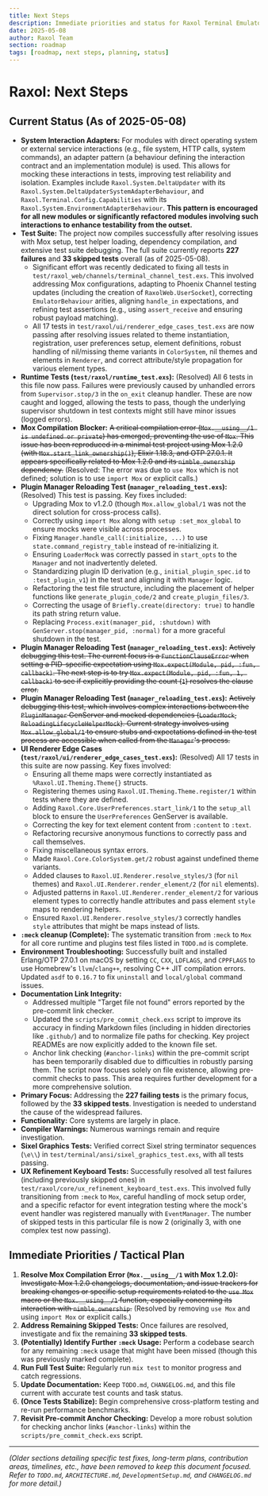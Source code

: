 ```yaml
---
title: Next Steps
description: Immediate priorities and status for Raxol Terminal Emulator development
date: 2025-05-08
author: Raxol Team
section: roadmap
tags: [roadmap, next steps, planning, status]
---
```


# Raxol: Next Steps

## Current Status (As of 2025-05-08)

- **System Interaction Adapters:** For modules with direct operating system or external service interactions (e.g., file system, HTTP calls, system commands), an adapter pattern (a behaviour defining the interaction contract and an implementation module) is used.
  This allows for mocking these interactions in tests, improving test reliability and isolation.
  Examples include `Raxol.System.DeltaUpdater` with its `Raxol.System.DeltaUpdaterSystemAdapterBehaviour`,
  and `Raxol.Terminal.Config.Capabilities` with its `Raxol.System.EnvironmentAdapterBehaviour`.
  **This pattern is encouraged for all new modules or significantly refactored modules involving such interactions to enhance testability from the outset.**
- **Test Suite:** The project now compiles successfully after resolving issues with Mox setup, test helper loading, dependency compilation, and extensive test suite debugging. The full suite currently reports **227 failures** and **33 skipped tests** overall (as of 2025-05-08).
  - Significant effort was recently dedicated to fixing all tests in `test/raxol_web/channels/terminal_channel_test.exs`. This involved addressing Mox configurations, adapting to Phoenix Channel testing updates (including the creation of `RaxolWeb.UserSocket`), correcting `EmulatorBehaviour` arities, aligning `handle_in` expectations, and refining test assertions (e.g., using `assert_receive` and ensuring robust payload matching).
  - All 17 tests in `test/raxol/ui/renderer_edge_cases_test.exs` are now passing after resolving issues related to theme instantiation, registration, user preferences setup, element definitions, robust handling of nil/missing theme variants in `ColorSystem`, nil themes and elements in `Renderer`, and correct attribute/style propagation for various element types.
- **Runtime Tests (`test/raxol/runtime_test.exs`):** (Resolved) All 6 tests in this file now pass. Failures were previously caused by unhandled errors from `Supervisor.stop/3` in the `on_exit` cleanup handler. These are now caught and logged, allowing the tests to pass, though the underlying supervisor shutdown in test contexts might still have minor issues (logged errors).
- **Mox Compilation Blocker:** ~~A critical compilation error (`Mox.__using__/1 is undefined or private`) has emerged, preventing the use of `Mox`. This issue has been reproduced in a minimal test project using Mox 1.2.0 (with `Mox.start_link_ownership()`), Elixir 1.18.3, and OTP 27.0.1. It appears specifically related to Mox 1.2.0 and its `nimble_ownership` dependency.~~ (Resolved: The error was due to `use Mox` which is not defined; solution is to use `import Mox` or explicit calls.)
- **Plugin Manager Reloading Test (`manager_reloading_test.exs`):** (Resolved) This test is passing. Key fixes included:
  - Upgrading Mox to v1.2.0 (though `Mox.allow_global/1` was not the direct solution for cross-process calls).
  - Correctly using `import Mox` along with `setup :set_mox_global` to ensure mocks were visible across processes.
  - Fixing `Manager.handle_call(:initialize, ...)` to use `state.command_registry_table` instead of re-initializing it.
  - Ensuring `LoaderMock` was correctly passed in `start_opts` to the `Manager` and not inadvertently deleted.
  - Standardizing plugin ID derivation (e.g., `initial_plugin_spec.id` to `:test_plugin_v1`) in the test and aligning it with `Manager` logic.
  - Refactoring the test file structure, including the placement of helper functions like `generate_plugin_code/2` and `create_plugin_files/3`.
  - Correcting the usage of `Briefly.create(directory: true)` to handle its path string return value.
  - Replacing `Process.exit(manager_pid, :shutdown)` with `GenServer.stop(manager_pid, :normal)` for a more graceful shutdown in the test.
- **Plugin Manager Reloading Test (`manager_reloading_test.exs`):** ~~Actively debugging this test. The current focus is a `FunctionClauseError` when setting a PID-specific expectation using `Mox.expect(Module, pid, :fun, callback)`. The next step is to try `Mox.expect(Module, pid, :fun, 1, callback)` to see if explicitly providing the count (`1`) resolves the clause error.~~
- **Plugin Manager Reloading Test (`manager_reloading_test.exs`):** ~~Actively debugging this test, which involves complex interactions between the `PluginManager` GenServer and mocked dependencies (`LoaderMock`, `ReloadingLifecycleHelperMock`). Current strategy involves using `Mox.allow_global/1` to ensure stubs and expectations defined in the test process are accessible when called from the `Manager`'s process.~~
- **UI Renderer Edge Cases (`test/raxol/ui/renderer_edge_cases_test.exs`):** (Resolved) All 17 tests in this suite are now passing. Key fixes involved:
  - Ensuring all theme maps were correctly instantiated as `%Raxol.UI.Theming.Theme{}` structs.
  - Registering themes using `Raxol.UI.Theming.Theme.register/1` within tests where they are defined.
  - Adding `Raxol.Core.UserPreferences.start_link/1` to the `setup_all` block to ensure the `UserPreferences` GenServer is available.
  - Correcting the key for text element content from `:content` to `:text`.
  - Refactoring recursive anonymous functions to correctly pass and call themselves.
  - Fixing miscellaneous syntax errors.
  - Made `Raxol.Core.ColorSystem.get/2` robust against undefined theme variants.
  - Added clauses to `Raxol.UI.Renderer.resolve_styles/3` (for `nil` themes) and `Raxol.UI.Renderer.render_element/2` (for `nil` elements).
  - Adjusted patterns in `Raxol.UI.Renderer.render_element/2` for various element types to correctly handle attributes and pass element `style` maps to rendering helpers.
  - Ensured `Raxol.UI.Renderer.resolve_styles/3` correctly handles `style` attributes that might be maps instead of lists.
- **`:meck` cleanup (Complete):** The systematic transition from `:meck` to `Mox` for all core runtime and plugins test files listed in `TODO.md` is complete.
- **Environment Troubleshooting:** Successfully built and installed Erlang/OTP 27.0.1 on macOS by setting `CC`, `CXX`, `LDFLAGS`, and `CPPFLAGS` to use Homebrew's `llvm`/`clang++`, resolving C++ JIT compilation errors. Updated `asdf` to `0.16.7` to fix `uninstall` and `local/global` command issues.
- **Documentation Link Integrity:**
  - Addressed multiple "Target file not found" errors reported by the pre-commit link checker.
  - Updated the `scripts/pre_commit_check.exs` script to improve its accuracy in finding Markdown files (including in hidden directories like `.github/`) and to normalize file paths for checking. Key project READMEs are now explicitly added to the known file set.
  - Anchor link checking (`#anchor-links`) within the pre-commit script has been temporarily disabled due to difficulties in robustly parsing them. The script now focuses solely on file existence, allowing pre-commit checks to pass. This area requires further development for a more comprehensive solution.
- **Primary Focus:** Addressing the **227 failing tests** is the primary focus, followed by the **33 skipped tests**. Investigation is needed to understand the cause of the widespread failures.
- **Functionality:** Core systems are largely in place.
- **Compiler Warnings:** Numerous warnings remain and require investigation.
- **Sixel Graphics Tests:** Verified correct Sixel string terminator sequences (`\e\\`) in `test/terminal/ansi/sixel_graphics_test.exs`, with all tests passing.
- **UX Refinement Keyboard Tests:** Successfully resolved all test failures (including previously skipped ones) in `test/raxol/core/ux_refinement_keyboard_test.exs`. This involved fully transitioning from `:meck` to `Mox`, careful handling of mock setup order, and a specific refactor for event integration testing where the mock's event handler was registered manually with `EventManager`. The number of skipped tests in this particular file is now 2 (originally 3, with one complex test now passing).

## Immediate Priorities / Tactical Plan

1. **Resolve Mox Compilation Error (`Mox.__using__/1` with Mox 1.2.0):** ~~Investigate Mox 1.2.0 changelogs, documentation, and issue trackers for breaking changes or specific setup requirements related to the `use Mox` macro or the `Mox.__using__/1` function, especially concerning its interaction with `nimble_ownership`.~~ (Resolved by removing `use Mox` and using `import Mox` or explicit calls.)
2. **Address Remaining Skipped Tests:** Once failures are resolved, investigate and fix the remaining **33 skipped tests**.
3. **(Potentially) Identify Further `:meck` Usage:** Perform a codebase search for any remaining `:meck` usage that might have been missed (though this was previously marked complete).
4. **Run Full Test Suite:** Regularly run `mix test` to monitor progress and catch regressions.
5. **Update Documentation:** Keep `TODO.md`, `CHANGELOG.md`, and this file current with accurate test counts and task status.
6. **(Once Tests Stabilize):** Begin comprehensive cross-platform testing and re-run performance benchmarks.
7. **Revisit Pre-commit Anchor Checking:** Develop a more robust solution for checking anchor links (`#anchor-links`) within the `scripts/pre_commit_check.exs` script.

---

_(Older sections detailing specific test fixes, long-term plans, contribution areas, timelines, etc., have been removed to keep this document focused. Refer to `TODO.md`, `ARCHITECTURE.md`, `DevelopmentSetup.md`, and `CHANGELOG.md` for more detail.)_
